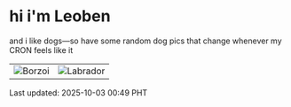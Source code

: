 # hi i'm Leoben

and i like dogs—so have some random dog pics that change whenever my CRON feels like it

|  |  |
|--------|----------|
| ![Borzoi](https://random-dog-vercel.vercel.app/api/random-borzoi?v=1759423756) | ![Labrador](https://random-dog-vercel.vercel.app/api/random-labrador?v=1759423756) |

Last updated: 2025-10-03 00:49 PHT
